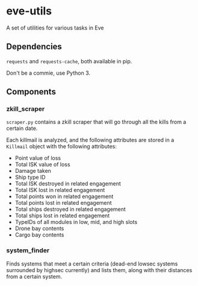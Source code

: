 # eve-utils
A set of utilities for various tasks in Eve

## Dependencies
```requests``` and ```requests-cache```, both available in pip.

Don't be a commie, use Python 3.

## Components

### zkill_scraper
```scraper.py``` contains a zkill scraper that will go through all the kills from a certain date. 

Each killmail is analyzed, and the following attributes are stored in a ```Killmail``` object with the following attributes:
- Point value of loss
- Total ISK value of loss
- Damage taken
- Ship type ID
- Total ISK destroyed in related engagement
- Total ISK lost in related engagement
- Total points won in related engagement
- Total points lost in related engagement
- Total ships destroyed in related engagement
- Total ships lost in related engagement
- TypeIDs of all modules in low, mid, and high slots
- Drone bay contents
- Cargo bay contents

### system_finder
Finds systems that meet a certain criteria (dead-end lowsec systems surrounded by highsec currently) and lists them, along with their distances from a certain system.
